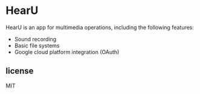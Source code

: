 # HearU

HearU is an app for multimedia operations, including the following features:

* Sound recording
* Basic file systems
* Google cloud platform integration (OAuth)

## license

MIT
